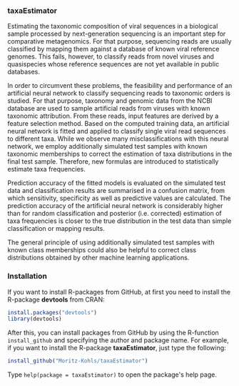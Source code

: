 ### taxaEstimator
Estimating the taxonomic composition of viral sequences in a biological sample processed by next-generation sequencing is an important step for comparative metagenomics. For that purpose, sequencing reads are usually classified by mapping them against a database of known viral reference genomes. This fails, however, to classify reads from novel viruses and quasispecies whose reference sequences are not yet available in public databases.

In order to circumvent these problems, the feasibility and performance of an artificial neural network to classify sequencing reads to taxonomic orders is studied. For that purpose, taxonomy and genomic data from the NCBI database are used to sample artificial reads from viruses with known taxonomic attribution. From these reads, input features are derived by a feature selection method. Based on the computed training data, an artificial neural network is fitted and applied to classify single viral read sequences to different taxa. While we observe many misclassifications with this neural network, we employ additionally simulated test samples with known taxonomic memberships to correct the estimation of taxa distributions in the final test sample. Therefore, new formulas are introduced to statistically estimate taxa frequencies.

Prediction accuracy of the fitted models is evaluated on the simulated test data and classification results are summarised in a confusion matrix, from which sensitivity, specificity as well as predictive values are calculated. The prediction accuracy of the artificial neural network is considerably higher than for random classification and posterior (i.e. corrected) estimation of taxa frequencies is closer to the true distribution in the test data than simple classification or mapping results.

The general principle of using additionally simulated test samples with known class memberships could also be helpful to correct class distributions obtained by other machine learning applications.

### Installation
If you want to install R-packages from GitHub, at first you need to install the R-package **devtools** from CRAN:

```r
install.packages("devtools")
library(devtools)
```
After this, you can install packages from GitHub by using the R-function ```install_github``` and specifying the author and package name. For example, if you want to install the R-package **taxaEstimator**, just type the following:

```r
install_github("Moritz-Kohls/taxaEstimator")
```

Type `help(package = taxaEstimator)` to open the package's help page.
